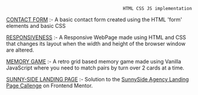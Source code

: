                                                 HTML CSS JS implementation 

[CONTACT FORM](https://vineetttt.github.io/HTML_CSS_JS/ContactForm/) :- A basic contact form created using the HTML 'form' elements and basic CSS 

[RESPONSIVENESS](https://vineetttt.github.io/HTML_CSS_JS/Responsiveness/) :- A Responsive WebPage made using HTML and CSS that changes its layout when the width and height of the browser window are altered. 

[MEMORY GAME](https://vineetttt.github.io/HTML_CSS_JS/MemoryGame/index.html) :- A retro grid based memory game made using Vanilla JavaScript where you need to match pairs by turn over 2 cards at a time.

[SUNNY-SIDE LANDING PAGE](https://vineetttt.github.io/HTML_CSS_JS/SunnySide%20Landing%20Page/) :- Solution to the [SunnySide Agency Landing Page Callenge](https://www.frontendmentor.io/challenges/sunnyside-agency-landing-page-7yVs3B6ef) on Frontend Mentor.
